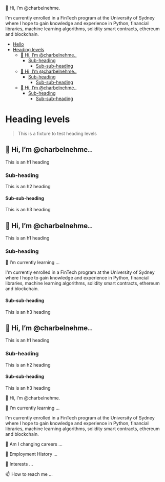 👋 Hi, I’m @charbelnehme. 

I'm currently enrolled in a FinTech program at the University of Sydney where I hope to gain knowledge and experience in Python, financial libraries, machine learning algorithms, solidity smart contracts, ethereum and blockchain.

- [Hello](#hello)
- [Heading levels](#heading-levels)
  - [👋 Hi, I’m @charbelnehme..](#-hi-im-charbelnehme)
    - [Sub-heading](#sub-heading)
      - [Sub-sub-heading](#sub-sub-heading)
  - [👋 Hi, I’m @charbelnehme..](#-hi-im-charbelnehme-1)
    - [Sub-heading](#sub-heading-1)
      - [Sub-sub-heading](#sub-sub-heading-1)
  - [👋 Hi, I’m @charbelnehme..](#-hi-im-charbelnehme-2)
    - [Sub-heading](#sub-heading-2)
      - [Sub-sub-heading](#sub-sub-heading-2)


# Heading levels

> This is a fixture to test heading levels

<!-- toc -->

## 👋 Hi, I’m @charbelnehme..

This is an h1 heading

### Sub-heading

This is an h2 heading

#### Sub-sub-heading

This is an h3 heading

## 👋 Hi, I’m @charbelnehme..

This is an h1 heading

### Sub-heading

🌱 I’m currently learning ...

I'm currently enrolled in a FinTech program at the University of Sydney where I hope to gain knowledge and experience in Python, financial libraries, machine learning algorithms, solidity smart contracts, ethereum and blockchain. 

#### Sub-sub-heading

This is an h3 heading

## 👋 Hi, I’m @charbelnehme..

This is an h1 heading

### Sub-heading

This is an h2 heading

#### Sub-sub-heading

This is an h3 heading

👋 Hi, I’m @charbelnehme. 



🌱 I’m currently learning ...

I'm currently enrolled in a FinTech program at the University of Sydney where I hope to gain knowledge and experience in Python, financial libraries, machine learning algorithms, solidity smart contracts, ethereum and blockchain. 

💞️ Am I changing careers ...
 
 
💞️ Employment History ...


💞️ Interests ...
 

📫 How to reach me ...
<!---
charbelnehme/charbelnehme is a ✨ special ✨ repository because its `README.md` (this file) appears on your GitHub profile.
You can click the Preview link to take a look at your changes.
--->
